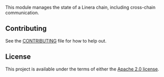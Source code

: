 <!-- cargo-rdme start -->

This module manages the state of a Linera chain, including cross-chain communication.

<!-- cargo-rdme end -->

## Contributing

See the [CONTRIBUTING](../CONTRIBUTING.md) file for how to help out.

## License

This project is available under the terms of either the [Apache 2.0 license](../LICENSE).
